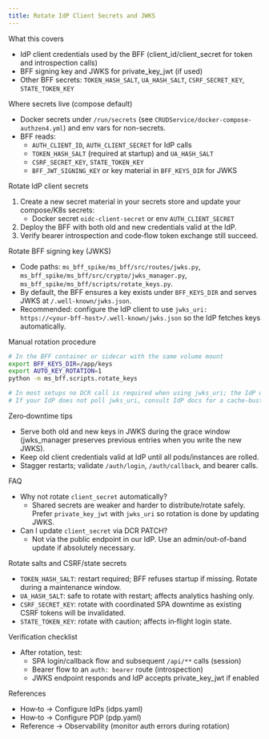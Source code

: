 ```yaml
---
title: Rotate IdP Client Secrets and JWKS
---
```


What this covers

- IdP client credentials used by the BFF (client_id/client_secret for token and introspection calls)
- BFF signing key and JWKS for private_key_jwt (if used)
- Other BFF secrets: `TOKEN_HASH_SALT`, `UA_HASH_SALT`, `CSRF_SECRET_KEY`, `STATE_TOKEN_KEY`

Where secrets live (compose default)

- Docker secrets under `/run/secrets` (see `CRUDService/docker-compose-authzen4.yml`) and env vars for non-secrets.
- BFF reads:
  - `AUTH_CLIENT_ID`, `AUTH_CLIENT_SECRET` for IdP calls
  - `TOKEN_HASH_SALT` (required at startup) and `UA_HASH_SALT`
  - `CSRF_SECRET_KEY`, `STATE_TOKEN_KEY`
  - `BFF_JWT_SIGNING_KEY` or key material in `BFF_KEYS_DIR` for JWKS

Rotate IdP client secrets

1) Create a new secret material in your secrets store and update your compose/K8s secrets:
   - Docker secret `oidc-client-secret` or env `AUTH_CLIENT_SECRET`
2) Deploy the BFF with both old and new credentials valid at the IdP.
3) Verify bearer introspection and code‑flow token exchange still succeed.

Rotate BFF signing key (JWKS)

- Code paths: `ms_bff_spike/ms_bff/src/routes/jwks.py`, `ms_bff_spike/ms_bff/src/crypto/jwks_manager.py`, `ms_bff_spike/ms_bff/scripts/rotate_keys.py`.
- By default, the BFF ensures a key exists under `BFF_KEYS_DIR` and serves JWKS at `/.well-known/jwks.json`.
- Recommended: configure the IdP client to use `jwks_uri: https://<your-bff-host>/.well-known/jwks.json` so the IdP fetches keys automatically.

Manual rotation procedure

```bash
# In the BFF container or sidecar with the same volume mount
export BFF_KEYS_DIR=/app/keys
export AUTO_KEY_ROTATION=1
python -m ms_bff.scripts.rotate_keys

# In most setups no DCR call is required when using jwks_uri; the IdP will fetch new keys.
# If your IdP does not poll jwks_uri, consult IdP docs for a cache-bust endpoint.
```

Zero‑downtime tips

- Serve both old and new keys in JWKS during the grace window (jwks_manager preserves previous entries when you write the new JWKS).
- Keep old client credentials valid at IdP until all pods/instances are rolled.
- Stagger restarts; validate `/auth/login`, `/auth/callback`, and bearer calls.

FAQ

- Why not rotate `client_secret` automatically?
  - Shared secrets are weaker and harder to distribute/rotate safely. Prefer `private_key_jwt` with `jwks_uri` so rotation is done by updating JWKS.
- Can I update `client_secret` via DCR PATCH?
  - Not via the public endpoint in our IdP. Use an admin/out-of-band update if absolutely necessary.

Rotate salts and CSRF/state secrets

- `TOKEN_HASH_SALT`: restart required; BFF refuses startup if missing. Rotate during a maintenance window.
- `UA_HASH_SALT`: safe to rotate with restart; affects analytics hashing only.
- `CSRF_SECRET_KEY`: rotate with coordinated SPA downtime as existing CSRF tokens will be invalidated.
- `STATE_TOKEN_KEY`: rotate with caution; affects in‑flight login state.

Verification checklist

- After rotation, test:
  - SPA login/callback flow and subsequent `/api/**` calls (session)
  - Bearer flow to an `auth: bearer` route (introspection)
  - JWKS endpoint responds and IdP accepts private_key_jwt if enabled

References

- How‑to → Configure IdPs (idps.yaml)
- How‑to → Configure PDP (pdp.yaml)
- Reference → Observability (monitor auth errors during rotation)


